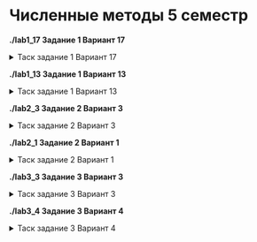 # Численные методы 5 семестр
**./lab1_17 Задание 1 Вариант 17**
<details>
<summary>Таск задание 1 Вариант 17</summary>
<img src="image.png">
</details>

**./lab1_13 Задание 1 Вариант 13**
<details>
<summary>Таск задание 1 Вариант 13</summary>
<img src="image-1.png">
</details>

**./lab2_3 Задание 2 Вариант 3**
<details>
<summary>Таск задание 2 Вариант 3</summary>
<img src="image-2.png">
</details>

**./lab2_1 Задание 2 Вариант 1**
<details>
<summary>Таск задание 2 Вариант 1</summary>
<img src="image-3.png">
</details>

**./lab3_3 Задание 3 Вариант 3**
<details>
<summary>Таск задание 3 Вариант 3</summary>
<img src="image-4.png">
</details>

**./lab3_4 Задание 3 Вариант 4**
<details>
<summary>Таск задание 3 Вариант 4</summary>
<img src="image-5.png">
</details>